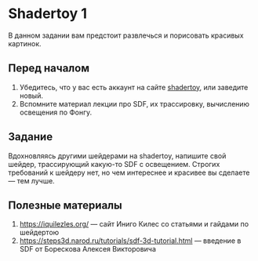 # Shadertoy 1

В данном задании вам предстоит развлечься и порисовать красивых картинок.

## Перед началом

 1. Убедитесь, что у вас есть аккаунт на сайте [shadertoy](https://www.shadertoy.com/), или заведите новый.
 2. Вспомните материал лекции про SDF, их трассировку, вычислению освещения по Фонгу.

## Задание

Вдохновляясь другими шейдерами на shadertoy, напишите свой шейдер, трассирующий какую-то SDF с освещением.
Строгих требований к шейдеру нет, но чем интереснее и красивее вы сделаете &mdash; тем лучше.

## Полезные материалы

 1. https://iquilezles.org/ &mdash; сайт Иниго Килес со статьями и гайдами по шейдертою
 2. https://steps3d.narod.ru/tutorials/sdf-3d-tutorial.html &mdash; введение в SDF от Борескова Алексея Викторовича
